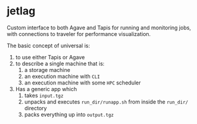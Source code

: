 # jetlag
Custom interface to both Agave and Tapis for running and monitoring jobs, with connections to traveler for performance visualization.

The basic concept of universal is:
1. to use either Tapis or Agave
2. to describe a single machine that is:
   1. a storage machine
   2. an execution machine with `CLI`
   3. an execution machine with some `HPC` scheduler
3. Has a generic app which
   1. takes `input.tgz`
   2. unpacks and executes `run_dir/runapp.sh` from inside the `run_dir/` directory
   3. packs everything up into `output.tgz`


